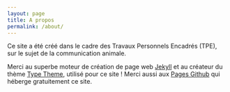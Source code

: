 ```yaml
---
layout: page
title: A propos
permalink: /about/
---
```


Ce site a été créé dans le cadre des Travaux Personnels Encadrés (TPE), sur le sujet de la communication animale.

Merci au superbe moteur de création de page web [Jekyll](http://jekyllrb.com/) et au créateur du thème [Type Theme](https://github.com/rohanchandra/type-theme), utilisé pour ce site !
Merci aussi aux [Pages Github](https://pages.github.com/) qui héberge gratuitement ce site.
